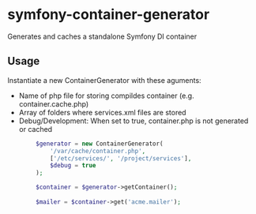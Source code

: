 # symfony-container-generator
Generates and caches a standalone Symfony DI container

## Usage

Instantiate a new ContainerGenerator with these aguments:
- Name of php file for storing compildes container (e.g. container.cache.php)
- Array of folders where services.xml files are stored
- Debug/Development: When set to true, container.php is not generated or cached

```php
        $generator = new ContainerGenerator(
            '/var/cache/container.php',
            ['/etc/services/', '/project/services'],
            $debug = true
        );

        $container = $generator->getContainer();
        
        $mailer = $container->get('acme.mailer');
```
